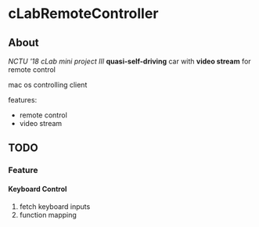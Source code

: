 # cLabRemoteController

## About

*NCTU '18 cLab  mini project III*
**quasi-self-driving** car  with **video stream** for remote control

mac os controlling client

features:
- remote control
- video stream

## TODO

### Feature

#### Keyboard Control

1. fetch keyboard inputs
2. function mapping
